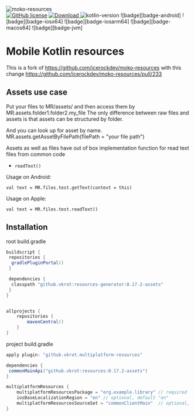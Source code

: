![moko-resources](img/logo.png)  
[![GitHub license](https://img.shields.io/badge/license-Apache%20License%202.0-blue.svg?style=flat)](http://www.apache.org/licenses/LICENSE-2.0) [![Download](https://img.shields.io/maven-central/v/dev.icerock.moko/resources) ](https://repo1.maven.org/maven2/dev/icerock/moko/resources) ![kotlin-version](https://kotlin-version.aws.icerock.dev/kotlin-version?group=dev.icerock.moko&name=resources)
![badge][badge-android]
![badge][badge-iosx64]
![badge][badge-iosarm64]
![badge][badge-macos64]
![badge][badge-jvm]

# Mobile Kotlin resources

This is a fork of https://github.com/icerockdev/moko-resources
with this change https://github.com/icerockdev/moko-resources/pull/233

## Assets use case

Put your files to MR/assets/ and then access them by MR.assets.folder1.folder2.my_file The only
difference between raw files and assets is that assets can be structured by folder.

And you can look up for asset by name. MR.assets.getAssetByFilePath(filePath = "your file path")

Assets as well as files have out of box implementation function for read text files from common code
- `readText()`

Usage on Android:

```
val text = MR.files.test.getText(context = this)
```

Usage on Apple:

```
val text = MR.files.test.readText()
```

## Installation

root build.gradle

```groovy
buildscript {
 repositories {
  gradlePluginPortal()
 }

 dependencies {
  classpath "github.vkrot:resources-generator:0.17.2-assets"
 }
}


allprojects {
    repositories {
        mavenCentral()
    }
}
```

project build.gradle
```groovy
apply plugin: "github.vkrot.multiplatform-resources"

dependencies {
 commonMainApi("github.vkrot:resources:0.17.2-assets")
}

multiplatformResources {
    multiplatformResourcesPackage = "org.example.library" // required
    iosBaseLocalizationRegion = "en" // optional, default "en"
    multiplatformResourcesSourceSet = "commonClientMain"  // optional, default "commonMain"
}
```